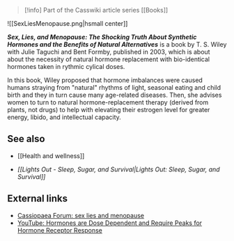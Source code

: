 > [!info] Part of the Casswiki article series [[Books]]

![[SexLiesMenopause.png|hsmall center]]


_**Sex, Lies, and Menopause: The Shocking Truth About Synthetic Hormones and the Benefits of Natural Alternatives**_ is a book by T. S. Wiley with Julie Taguchi and Bent Formby, published in 2003, which is about about the necessity of natural hormone replacement with bio-identical hormones taken in rythmic cylical doses.

In this book, Wiley proposed that hormone imbalances were caused humans straying from "natural" rhythms of light, seasonal eating and child birth and they in turn cause many age-related diseases. Then, she advises women to turn to natural hormone-replacement therapy (derived from plants, not drugs) to help with elevating their estrogen level for greater energy, libido, and intellectual capacity.

See also
--------

*   [[Health and wellness]]

*   _[[Lights Out - Sleep, Sugar, and Survival|Lights Out: Sleep, Sugar, and Survival]]_

External links
--------------

*   [Cassiopaea Forum: sex lies and menopause](https://cassiopaea.org/forum/index.php/topic,18043.0.html)
*   [YouTube: Hormones are Dose Dependent and Require Peaks for Hormone Receptor Response](https://www.youtube.com/watch?v=BWUiqnKC0MM)